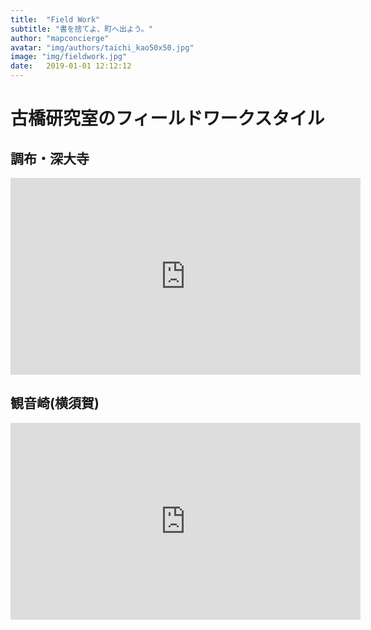```yaml
---
title:  "Field Work"
subtitle: "書を捨てよ、町へ出よう。"
author: "mapconcierge"
avatar: "img/authors/taichi_kao50x50.jpg"
image: "img/fieldwork.jpg"
date:   2019-01-01 12:12:12
---
```


# 古橋研究室のフィールドワークスタイル

## 調布・深大寺
<iframe width="560" height="315" src="https://www.youtube.com/embed/95u6qxlg3N4" frameborder="0" allow="accelerometer; autoplay; encrypted-media; gyroscope; picture-in-picture" allowfullscreen></iframe>

## 観音崎(横須賀)
<iframe width="560" height="315" src="https://www.youtube.com/embed/v7_On5tGSro" frameborder="0" allow="accelerometer; autoplay; encrypted-media; gyroscope; picture-in-picture" allowfullscreen></iframe>
